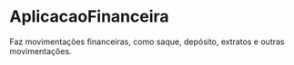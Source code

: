 # AplicacaoFinanceira
Faz movimentações financeiras, como saque, depósito, extratos e outras movimentações.
